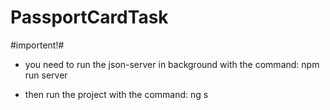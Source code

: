# PassportCardTask

#importent!#
- you need to run the json-server in background with the command:
 npm run server

- then run the project with the command:
  ng s

